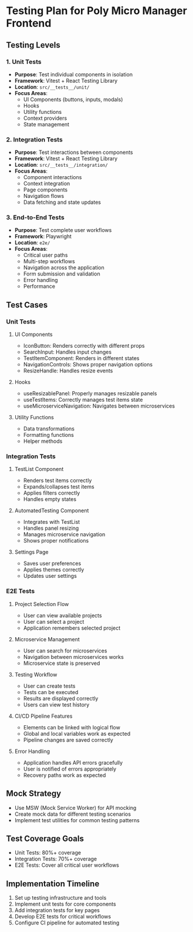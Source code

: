 # Testing Plan for Poly Micro Manager Frontend

## Testing Levels

### 1. Unit Tests
- **Purpose**: Test individual components in isolation
- **Framework**: Vitest + React Testing Library
- **Location**: `src/__tests__/unit/`
- **Focus Areas**:
  - UI Components (buttons, inputs, modals)
  - Hooks
  - Utility functions
  - Context providers
  - State management

### 2. Integration Tests
- **Purpose**: Test interactions between components
- **Framework**: Vitest + React Testing Library
- **Location**: `src/__tests__/integration/`
- **Focus Areas**:
  - Component interactions
  - Context integration
  - Page components
  - Navigation flows
  - Data fetching and state updates

### 3. End-to-End Tests
- **Purpose**: Test complete user workflows
- **Framework**: Playwright
- **Location**: `e2e/`
- **Focus Areas**:
  - Critical user paths
  - Multi-step workflows
  - Navigation across the application
  - Form submission and validation
  - Error handling
  - Performance

## Test Cases

### Unit Tests
1. UI Components
   - IconButton: Renders correctly with different props
   - SearchInput: Handles input changes
   - TestItemComponent: Renders in different states
   - NavigationControls: Shows proper navigation options
   - ResizeHandle: Handles resize events
   
2. Hooks
   - useResizablePanel: Properly manages resizable panels
   - useTestItems: Correctly manages test items state
   - useMicroserviceNavigation: Navigates between microservices
   
3. Utility Functions
   - Data transformations
   - Formatting functions
   - Helper methods

### Integration Tests
1. TestList Component
   - Renders test items correctly
   - Expands/collapses test items
   - Applies filters correctly
   - Handles empty states

2. AutomatedTesting Component
   - Integrates with TestList
   - Handles panel resizing
   - Manages microservice navigation
   - Shows proper notifications

3. Settings Page
   - Saves user preferences
   - Applies themes correctly
   - Updates user settings

### E2E Tests
1. Project Selection Flow
   - User can view available projects
   - User can select a project
   - Application remembers selected project

2. Microservice Management
   - User can search for microservices
   - Navigation between microservices works
   - Microservice state is preserved

3. Testing Workflow
   - User can create tests
   - Tests can be executed
   - Results are displayed correctly
   - Users can view test history

4. CI/CD Pipeline Features
   - Elements can be linked with logical flow
   - Global and local variables work as expected
   - Pipeline changes are saved correctly

5. Error Handling
   - Application handles API errors gracefully
   - User is notified of errors appropriately
   - Recovery paths work as expected

## Mock Strategy
- Use MSW (Mock Service Worker) for API mocking
- Create mock data for different testing scenarios
- Implement test utilities for common testing patterns

## Test Coverage Goals
- Unit Tests: 80%+ coverage
- Integration Tests: 70%+ coverage
- E2E Tests: Cover all critical user workflows

## Implementation Timeline
1. Set up testing infrastructure and tools
2. Implement unit tests for core components
3. Add integration tests for key pages
4. Develop E2E tests for critical workflows
5. Configure CI pipeline for automated testing

